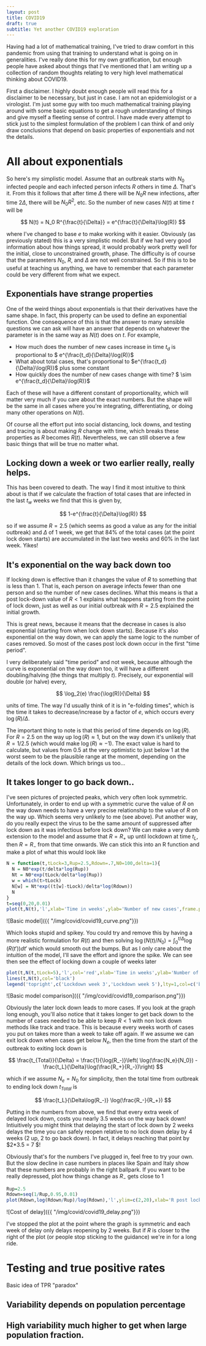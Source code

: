 ```yaml
---
layout: post
title: COVID19
draft: true
subtitle: Yet another COVID19 exploration
---
```


Having had a lot of mathematical training, I've tried to draw comfort in this pandemic from using that training to understand what is going on in generalities.  I've really done this for my own gratification, but enough people have asked about things that I've mentioned that I am writing up a collection of random thoughts relating to very high level mathematical thinking about COVID19.

First a disclaimer.  I highly doubt enough people will read this for a disclaimer to be necessary, but just in case.  I am not an epidemiologist or a virologist.  I'm just some guy with too much mathematical training playing around with some basic equations to get a rough understanding of things and give myself a fleeting sense of control.  I have made every attempt to stick just to the simplest formulation of the problem I can think of and only draw conclusions that depend on basic properties of exponentials and not the details.

# All about exponentials

So here's my simplistic model.  Assume that an outbreak starts with $N_0$ infected people and each infected person infects $R$ others in time $\Delta$.  That's it.  From this it follows that after time $\Delta$ there will be $N_0R$ new infections, after time $2\Delta$, there will be $N_0R^2$, etc.  So the number of new cases $N(t)$ at time $t$ will be

$$
N(t) = N_0 R^{\frac{t}{\Delta}} = e^{\frac{t}{\Delta}\log(R)}
$$

where I've changed to base $e$ to make working with it easier.  Obviously (as previously stated) this is a very simplistic model.  But if we had very good information about how things spread, it would probably work pretty well for the initial, close to unconstrained growth, phase.  The difficulty is of course that the parameters $N_0$, $R$, and $\Delta$ are not well constrained.  So if this is to be useful at teaching us anything, we have to remember that each parameter could be very different from what we expect.  

## Exponentials have strange properties

One of the weird things about exponentials is that their derivatives have the same shape.  In fact, this property can be used to define an exponential function.  One consequence of this is that the answer to many sensible questions we can ask will have an answer that depends on whatever the parameter is in the same way as $N(t)$ does on $t$.  For example,
 + How much does the number of new cases increase in time $t_d$ is proportional to $ e^{\frac{t_d}{\Delta}\log(R)}$
 + What about total cases, that's proportional to $e^{\frac{t_d}{\Delta}\log(R)}$ plus some constant
 + How quickly does the number of new cases change with time? $ \sim e^{\frac{t_d}{\Delta}\log(R)}$

Each of these will have a different constant of proportionality, which will matter very much if you care about the exact numbers.  But the shape will be the same in all cases where you're integrating, differentiating, or doing many other operations on $N(t)$.  

Of course all the effort put into social distancing, lock downs, and testing and tracing is about making $R$ change with time, which breaks these properties as $R$ becomes $R(t)$.  Nevertheless, we can still observe a few basic things that will be true no matter what.

## Locking down a week or two earlier really, really helps.  

This has been covered to death.  The way I find it most intuitive to think about is that if we calculate the fraction of total cases that are infected in the last $t_w$ weeks we find that this is given by,

$$
1-e^{\frac{t}{\Delta}\log(R)}
$$

so if we assume $R=2.5$ (which seems as good a value as any for the initial outbreak) and $\Delta$ of 1 week, we get that 84% of the total cases (at the point lock down starts) are accumulated in the last two weeks and 60% in the last week.  Yikes!

## It's exponential on the way back down too

If locking down is effective than it changes the value of $R$ to something that is less than $1$.  That is, each person on average infects fewer than one person and so the number of new cases declines.  What this means is that a post lock-down value of $R<1$ explains what happens starting from the point of lock down, just as well as our initial outbreak with $R=2.5$ explained the initial growth.

This is great news, because it means that the decrease in cases is also exponential (starting from when lock down starts).  Because it's also exponential on the way down, we can apply the same logic to the number of cases removed.  So most of the cases post lock down occur in the first "time period".

I very deliberately said "time period" and not week, because although the curve is exponential on the way down too, it will have a different doubling/halving (the things that multiply $t$).  Precisely, our exponential will double (or halve) every,

$$
\log_2(e) \frac{\log(R)}{\Delta}
$$

units of time.  The way I'd usually think of it is in "e-folding times", which is the time it takes to decrease/increase by a factor of $e$, which occurs every $\log(R)/\Delta$.  

The important thing to note is that this period of time depends on $\log(R)$.  For $R=2.5$ on the way up $\log(R) \approx 1$, but on the way down it's unlikely that $R=1/2.5$ (which would make $\log(R) \approx -1$).  The exact value is hard to calculate, but values from $0.5$ at the very optimistic to just below $1$ at the worst seem to be the plausible range at the moment, depending on the details of the lock down.  Which brings us too...

## It takes longer to go back down..

I've seen pictures of projected peaks, which very often look symmetric.  Unfortunately, in order to end up with a symmetric curve the value of $R$ on the way down needs to have a very precise relationship to the value of $R$ on the way up.  Which seems very unlikely to me (see above).  Put another way, do you really expect the virus to be the same amount of suppressed after lock down as it was infectious before lock down?  We can make a very dumb extension to the model and assume that $R=R_+$ up until lockdown at time $t_L$, then $R=R_-$ from that time onwards.  We can stick this into an R function and make a plot of what this would look like

```R
N = function(t,tLock=3,Rup=2.5,Rdown=.7,N0=100,delta=1){
  N = N0*exp(t/delta*log(Rup))
  Nt = N0*exp(tLock/delta*log(Rup))
  w = which(t>tLock)
  N[w] = Nt*exp((t[w]-tLock)/delta*log(Rdown))
  N
}
t=seq(0,20,0.01)
plot(t,N(t),'l',xlab='Time in weeks',ylab='Number of new cases',frame.plot=FALSE)
```
![Basic model]({{ "/img/covid/covid19_curve.png"}})

Which looks stupid and spikey.  You could try and remove this by having a more realistic formulation for $R(t)$ and then solving $\log(N(t)/N_0) = \int_0^{t/\Delta} \log(R(t')) dt'$ which would smooth out the bumps.  But as I only care about the intuition of the model, I'll save the effort and ignore the spike.  We can see then see the effect of locking down a couple of weeks later

```R
plot(t,N(t,tLock=5),'l',col='red',xlab='Time in weeks',ylab='Number of new cases',frame.plot=FALSE)
lines(t,N(t),col='black')
legend('topright',c('Lockdown week 3','Lockdown week 5'),lty=1,col=c('black','red'),bty='n')
```
![Basic model comparison]({{ "/img/covid/covid19_comparison.png"}})

Obviously the later lock down leads to more cases.  If you look at the graph long enough, you'll also notice that it takes longer to get back down to the number of cases needed to be able to keep $R<1$ with non lock down methods like track and trace.  This is because every weeks worth of cases you put on takes more than a week to take off again.  If we assume we can exit lock down when cases get below $N_e$, then the time from the start of the outbreak to exiting lock down is

$$
\frac{t_{Total}}{\Delta} = \frac{1}{\log(R_-)}\left( \log(\frac{N_e}{N_0}) - \frac{t_L}{\Delta}\log(\frac{R_+}{R_-})\right)
$$

which if we assume $N_e=N_0$ for simplicity, then the total time from outbreak to ending lock down $t_{Total}$ is

$$
\frac{t_L}{\Delta\log(R_-)} \log(\frac{R_-}{R_+})
$$


Putting in the numbers from above, we find that every extra week of delayed lock down, costs you nearly 3.5 weeks on the way back down!  Intiuitively you might think that delaying the start of lock down by 2 weeks delays the time you can safely reopen relative to no lock down delay by 4 weeks (2 up, 2 to go back down).  In fact, it delays reaching that point by $2*3.5 = 7 $!  

Obviously that's for the numbers I've plugged in, feel free to try your own.  But the slow decline in case numbers in places like Spain and Italy show that these numbers are probably in the right ballpark.  If you want to be really depressed, plot how things change as $R_-$ gets close to $1$

```R
Rup=2.5
Rdown=seq(1/Rup,0.95,0.01)
plot(Rdown,log(Rdown/Rup)/log(Rdown),'l',ylim=c(2,20),xlab='R post lock-down',ylab='Weeks lost per weeks delayed')
```
![Cost of delay]({{ "/img/covid/covid19_delay.png"}})

I've stopped the plot at the point where the graph is symmetric and each week of delay only delays reopening by 2 weeks.  But if $R$ is closer to the right of the plot (or people stop sticking to the guidance) we're in for a long ride.

# Testing and true positive rates

Basic idea of TPR "paradox"

## Variability depends on population percentage 
## High variability much higher to get when large population fraction.



